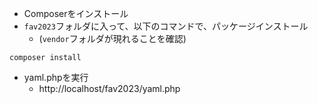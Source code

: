 - Composerをインストール
- `fav2023`フォルダに入って、以下のコマンドで、パッケージインストール
  - (`vendor`フォルダが現れることを確認)
```
composer install
```
- yaml.phpを実行
  - http://localhost/fav2023/yaml.php
